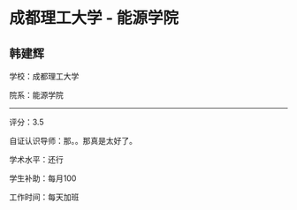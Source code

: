 # 成都理工大学 - 能源学院

## 韩建辉

学校：成都理工大学

院系：能源学院

* * *

评分：3.5

自证认识导师：那。。那真是太好了。

学术水平：还行

学生补助：每月100

工作时间：每天加班